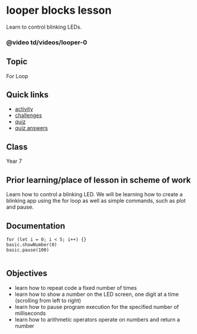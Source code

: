 # looper blocks lesson

Learn to control blinking LEDs.

### @video td/videos/looper-0

## Topic

For Loop

## Quick links

* [activity](/microbit/lessons/looper/activity)
* [challenges](/microbit/lessons/looper/challenges)
* [quiz](/microbit/lessons/looper/quiz)
* [quiz answers](/microbit/lessons/looper/quiz-answers)


## Class

Year 7

## Prior learning/place of lesson in scheme of work

Learn how to control a blinking LED. We will be learning how to create a blinking app using the for loop as well as simple commands, such as plot and pause.

## Documentation

```cards
for (let i = 0; i < 5; i++) {}
basic.showNumber(0)
basic.pause(100)


```

## Objectives

* learn how to repeat code a fixed number of times
* learn how to show a number on the LED screen, one digit at a time (scrolling from left to right)
* learn how to pause program execution for the specified number of milliseconds
* learn how to arithmetic operators operate on numbers and return a number
